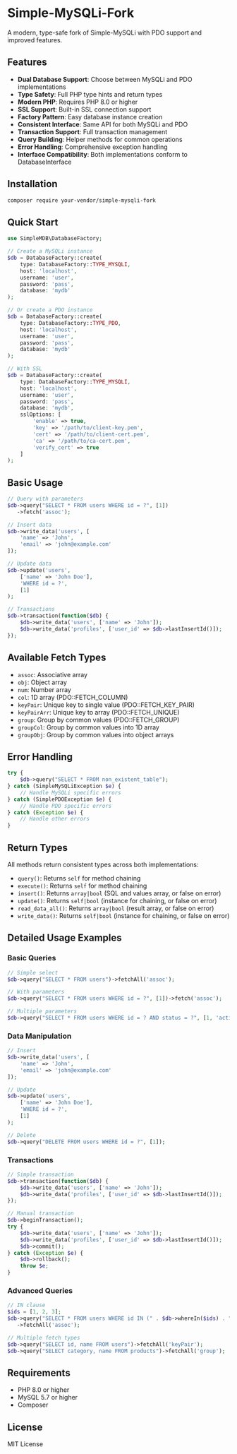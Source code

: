 # Simple-MySQLi-Fork

A modern, type-safe fork of Simple-MySQLi with PDO support and improved features.

## Features

- **Dual Database Support**: Choose between MySQLi and PDO implementations
- **Type Safety**: Full PHP type hints and return types
- **Modern PHP**: Requires PHP 8.0 or higher
- **SSL Support**: Built-in SSL connection support
- **Factory Pattern**: Easy database instance creation
- **Consistent Interface**: Same API for both MySQLi and PDO
- **Transaction Support**: Full transaction management
- **Query Building**: Helper methods for common operations
- **Error Handling**: Comprehensive exception handling
- **Interface Compatibility**: Both implementations conform to DatabaseInterface

## Installation

```bash
composer require your-vendor/simple-mysqli-fork
```

## Quick Start

```php
use SimpleMDB\DatabaseFactory;

// Create a MySQLi instance
$db = DatabaseFactory::create(
    type: DatabaseFactory::TYPE_MYSQLI,
    host: 'localhost',
    username: 'user',
    password: 'pass',
    database: 'mydb'
);

// Or create a PDO instance
$db = DatabaseFactory::create(
    type: DatabaseFactory::TYPE_PDO,
    host: 'localhost',
    username: 'user',
    password: 'pass',
    database: 'mydb'
);

// With SSL
$db = DatabaseFactory::create(
    type: DatabaseFactory::TYPE_MYSQLI,
    host: 'localhost',
    username: 'user',
    password: 'pass',
    database: 'mydb',
    sslOptions: [
        'enable' => true,
        'key' => '/path/to/client-key.pem',
        'cert' => '/path/to/client-cert.pem',
        'ca' => '/path/to/ca-cert.pem',
        'verify_cert' => true
    ]
);
```

## Basic Usage

```php
// Query with parameters
$db->query("SELECT * FROM users WHERE id = ?", [1])
   ->fetch('assoc');

// Insert data
$db->write_data('users', [
    'name' => 'John',
    'email' => 'john@example.com'
]);

// Update data
$db->update('users', 
    ['name' => 'John Doe'],
    'WHERE id = ?',
    [1]
);

// Transactions
$db->transaction(function($db) {
    $db->write_data('users', ['name' => 'John']);
    $db->write_data('profiles', ['user_id' => $db->lastInsertId()]);
});
```

## Available Fetch Types

- `assoc`: Associative array
- `obj`: Object array
- `num`: Number array
- `col`: 1D array (PDO::FETCH_COLUMN)
- `keyPair`: Unique key to single value (PDO::FETCH_KEY_PAIR)
- `keyPairArr`: Unique key to array (PDO::FETCH_UNIQUE)
- `group`: Group by common values (PDO::FETCH_GROUP)
- `groupCol`: Group by common values into 1D array
- `groupObj`: Group by common values into object arrays

## Error Handling

```php
try {
    $db->query("SELECT * FROM non_existent_table");
} catch (SimpleMySQLiException $e) {
    // Handle MySQLi specific errors
} catch (SimplePDOException $e) {
    // Handle PDO specific errors
} catch (Exception $e) {
    // Handle other errors
}
```

## Return Types

All methods return consistent types across both implementations:

- `query()`: Returns `self` for method chaining
- `execute()`: Returns `self` for method chaining
- `insert()`: Returns `array|bool` (SQL and values array, or false on error)
- `update()`: Returns `self|bool` (instance for chaining, or false on error)
- `read_data_all()`: Returns `array|bool` (result array, or false on error)
- `write_data()`: Returns `self|bool` (instance for chaining, or false on error)

## Detailed Usage Examples

### Basic Queries

```php
// Simple select
$db->query("SELECT * FROM users")->fetchAll('assoc');

// With parameters
$db->query("SELECT * FROM users WHERE id = ?", [1])->fetch('assoc');

// Multiple parameters
$db->query("SELECT * FROM users WHERE id = ? AND status = ?", [1, 'active'])->fetch('assoc');
```

### Data Manipulation

```php
// Insert
$db->write_data('users', [
    'name' => 'John',
    'email' => 'john@example.com'
]);

// Update
$db->update('users', 
    ['name' => 'John Doe'],
    'WHERE id = ?',
    [1]
);

// Delete
$db->query("DELETE FROM users WHERE id = ?", [1]);
```

### Transactions

```php
// Simple transaction
$db->transaction(function($db) {
    $db->write_data('users', ['name' => 'John']);
    $db->write_data('profiles', ['user_id' => $db->lastInsertId()]);
});

// Manual transaction
$db->beginTransaction();
try {
    $db->write_data('users', ['name' => 'John']);
    $db->write_data('profiles', ['user_id' => $db->lastInsertId()]);
    $db->commit();
} catch (Exception $e) {
    $db->rollback();
    throw $e;
}
```

### Advanced Queries

```php
// IN clause
$ids = [1, 2, 3];
$db->query("SELECT * FROM users WHERE id IN (" . $db->whereIn($ids) . ")", $ids)
   ->fetchAll('assoc');

// Multiple fetch types
$db->query("SELECT id, name FROM users")->fetchAll('keyPair');
$db->query("SELECT category, name FROM products")->fetchAll('group');
```

## Requirements

- PHP 8.0 or higher
- MySQL 5.7 or higher
- Composer

## License

MIT License
